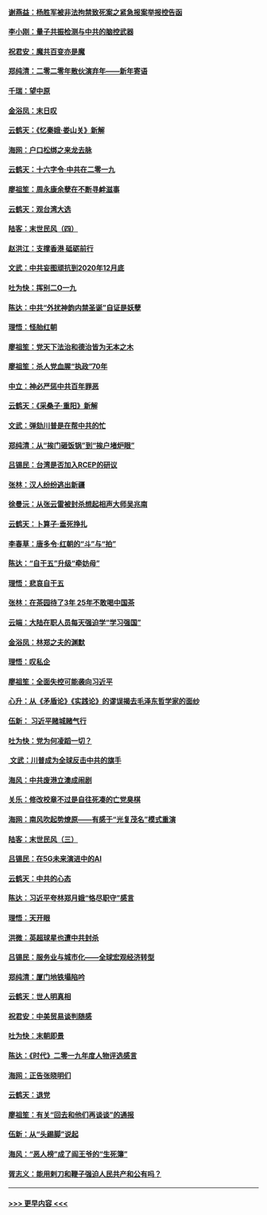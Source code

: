 #### [谢燕益：杨胜军被非法拘禁致死案之紧急报案举报控告函](../pages/nsc993/n11756134.md?t=12311211) 
#### [李小刚：量子共振检测与中共的脑控武器](../pages/nsc993/n11754518.md?t=12311211) 
#### [祝君安：魔共百变亦是魔](../pages/nsc993/n11754469.md?t=12311211) 
#### [郑纯清：二零二零年散伙演弃年——新年寄语](../pages/nsc993/n11754195.md?t=12311211) 
#### [千瑞：望中原](../pages/nsc993/n11754159.md?t=12311211) 
#### [金浴凤：末日叹](../pages/nsc993/n11752359.md?t=12311211) 
#### [云鹤天：《忆秦娥‧娄山关》新解](../pages/nsc993/n11752348.md?t=12311211) 
#### [海网：户口松绑之来龙去脉](../pages/nsc993/n11752328.md?t=12311211) 
#### [云鹤天：十六字令‧中共在二零一九](../pages/nsc993/n11752305.md?t=12311211) 
#### [廖祖笙：周永康余孽在不断寻衅滋事](../pages/nsc993/n11751013.md?t=12311211) 
#### [云鹤天：观台湾大选](../pages/nsc993/n11751007.md?t=12311211) 
#### [陆客：末世民风（四）](../pages/nsc993/n11749203.md?t=12311211) 
#### [赵洪江：支撑香港 砥砺前行](../pages/nsc993/n11748482.md?t=12311211) 
#### [文武：中共妄图顽抗到2020年12月底](../pages/nsc993/n11748446.md?t=12311211) 
#### [吐为快：挥别二O一九](../pages/nsc993/n11748411.md?t=12311211) 
#### [陈达：中共“外扰神韵内禁圣诞”自证是妖孽](../pages/nsc993/n11748226.md?t=12311211) 
#### [理悟：怪胎红朝](../pages/nsc993/n11748206.md?t=12311211) 
#### [廖祖笙：党天下法治和德治皆为无本之木](../pages/nsc993/n11748135.md?t=12311211) 
#### [廖祖笙：杀人党血腥“执政”70年](../pages/nsc993/n11745144.md?t=12311211) 
#### [中立：神必严惩中共百年罪恶](../pages/nsc993/n11744970.md?t=12311211) 
#### [云鹤天：《采桑子‧重阳》新解](../pages/nsc993/n11744948.md?t=12311211) 
#### [文武：弹劾川普是在帮中共的忙](../pages/nsc993/n11744758.md?t=12311211) 
#### [郑纯清：从“挨门砸饭锅”到“挨户堵炉眼”](../pages/nsc993/n11744745.md?t=12311211) 
#### [吕锡民：台湾是否加入RCEP的研议](../pages/nsc993/n11744701.md?t=12311211) 
#### [张林：汉人纷纷逃出新疆](../pages/nsc993/n11743530.md?t=12311211) 
#### [徐曼沅：从张云雷被封杀想起相声大师吴兆南](../pages/nsc993/n11741816.md?t=12311211) 
#### [云鹤天：卜算子‧垂死挣扎](../pages/nsc993/n11739956.md?t=12311211) 
#### [李春草：唐多令‧红朝的“斗”与“拍”](../pages/nsc993/n11739830.md?t=12311211) 
#### [陈达：“自干五”升级“牵妨母”](../pages/nsc993/n11739724.md?t=12311211) 
#### [理悟：悲哀自干五](../pages/nsc993/n11739547.md?t=12311211) 
#### [张林：在茶园待了3年 25年不敢喝中国茶](../pages/nsc993/n11739240.md?t=12311211) 
#### [云端：大陆在职人员每天强迫学“学习强国”](../pages/nsc993/n11738735.md?t=12311211) 
#### [金浴凤：林郑之夫的渊默](../pages/nsc993/n11737735.md?t=12311211) 
#### [理悟：叹私企](../pages/nsc993/n11737715.md?t=12311211) 
#### [廖祖笙：全面失控可能袭向习近平](../pages/nsc993/n11737704.md?t=12311211) 
#### [心升：从《矛盾论》《实践论》的谬误揭去毛泽东哲学家的面纱](../pages/nsc993/n11736962.md?t=12311211) 
#### [伍新： 习近平赌城赌气行](../pages/nsc993/n11736929.md?t=12311211) 
#### [吐为快：党为何凌蹈一切？](../pages/nsc993/n11736915.md?t=12311211) 
#### [ 文武：川普成为全球反击中共的旗手](../pages/nsc993/n11736882.md?t=12311211) 
#### [海风：中共废港立澳成闹剧](../pages/nsc993/n11735857.md?t=12311211) 
#### [关乐：修改校章不过是自往死凑的亡党臭棋](../pages/nsc993/n11735097.md?t=12311211) 
#### [海网：南风吹起势燎原——有感于“光复茂名”模式重演](../pages/nsc993/n11732308.md?t=12311211) 
#### [陆客：末世民风（三）](../pages/nsc993/n11732211.md?t=12311211) 
#### [吕锡民：在5G未来演进中的AI](../pages/nsc993/n11730010.md?t=12311211) 
#### [云鹤天：中共的心态](../pages/nsc993/n11729906.md?t=12311211) 
#### [陈达：习近平夸林郑月娥“恪尽职守”感言](../pages/nsc993/n11729881.md?t=12311211) 
#### [理悟：天开眼](../pages/nsc993/n11729699.md?t=12311211) 
#### [洪微：英超球星也遭中共封杀](../pages/nsc993/n11727243.md?t=12311211) 
#### [吕锡民：服务业与城市化——全球宏观经济转型](../pages/nsc993/n11725845.md?t=12311211) 
#### [郑纯清：厦门地铁塌陷吟](../pages/nsc993/n11725813.md?t=12311211) 
#### [云鹤天：世人明真相](../pages/nsc993/n11725621.md?t=12311211) 
#### [祝君安：中美贸易谈判随感](../pages/nsc993/n11725609.md?t=12311211) 
#### [吐为快：末朝即景](../pages/nsc993/n11723365.md?t=12311211) 
#### [陈达：《时代》二零一九年度人物评选感言](../pages/nsc993/n11723337.md?t=12311211) 
#### [海网：正告张晓明们](../pages/nsc993/n11723228.md?t=12311211) 
#### [云鹤天：退党](../pages/nsc993/n11723056.md?t=12311211) 
#### [廖祖笙：有关“回去和他们再谈谈”的通报](../pages/nsc993/n11722442.md?t=12311211) 
#### [伍新：从“头踢脚”说起](../pages/nsc993/n11722429.md?t=12311211) 
#### [海风：“恶人榜”成了阎王爷的“生死簿”](../pages/nsc993/n11722272.md?t=12311211) 
#### [胥志义：能用剌刀和鞭子强迫人民共产和公有吗？](../pages/nsc993/n11720569.md?t=12311211) 

----
#### [ >>> 更早内容 <<< ](../indexes/nsc993-earlier.md)
